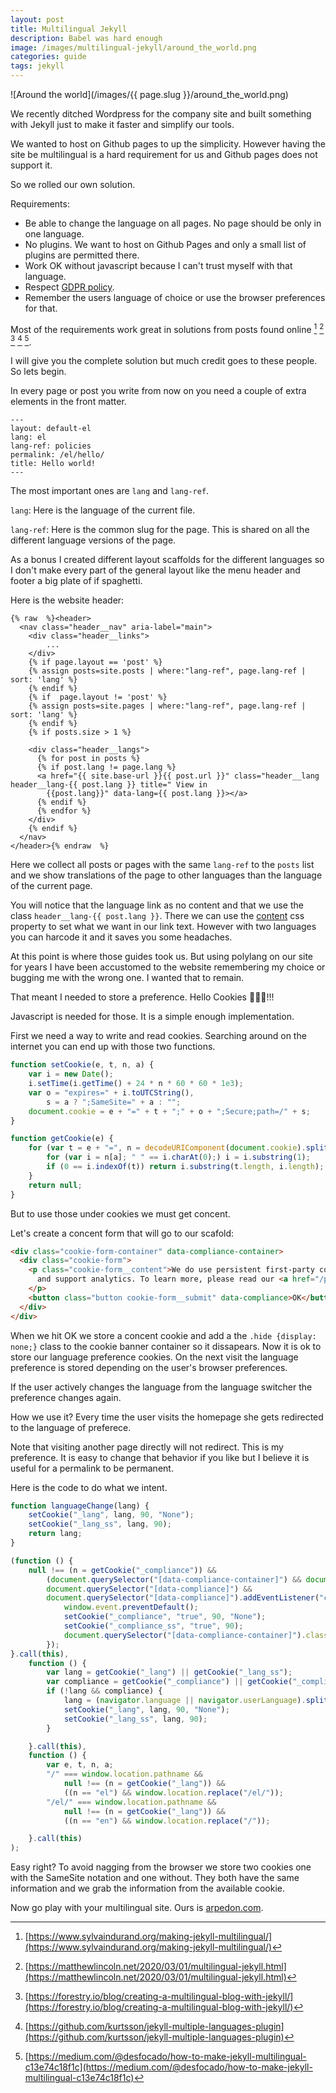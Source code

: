 ```yaml
---
layout: post
title: Multilingual Jekyll
description: Babel was hard enough
image: /images/multilingual-jekyll/around_the_world.png
categories: guide
tags: jekyll
---
```


![Around the world](/images/{{ page.slug }}/around_the_world.png)

We recently ditched Wordpress for the company site and built something with Jekyll just to make it faster and simplify our tools.

We wanted to host on Github pages to up the simplicity. However having the site be multilingual is a hard requirement for us and Github pages does not support it. 

So we rolled our own solution.

<!--more-->

Requirements:

- Be able to change the language on all pages. No page should be only in one language.
- No plugins. We want to host on Github Pages and only a small list of plugins are permitted there.
- Work OK without javascript because I can't trust myself with that language.
- Respect [GDPR policy](https://gdpr.eu/cookies/).
- Remember the users language of choice or use the browser preferences for that.

Most of the requirements work great in solutions from posts found online [^1] [^2] [^3] [^4] [^5].

[^1]: [https://www.sylvaindurand.org/making-jekyll-multilingual/](https://www.sylvaindurand.org/making-jekyll-multilingual/)
[^2]: [https://matthewlincoln.net/2020/03/01/multilingual-jekyll.html](https://matthewlincoln.net/2020/03/01/multilingual-jekyll.html)
[^3]: [https://forestry.io/blog/creating-a-multilingual-blog-with-jekyll/](https://forestry.io/blog/creating-a-multilingual-blog-with-jekyll/)
[^4]: [https://github.com/kurtsson/jekyll-multiple-languages-plugin](https://github.com/kurtsson/jekyll-multiple-languages-plugin)
[^5]: [https://medium.com/@desfocado/how-to-make-jekyll-multilingual-c13e74c18f1c](https://medium.com/@desfocado/how-to-make-jekyll-multilingual-c13e74c18f1c)

I will give you the complete solution but much credit goes to these people. So lets begin.

In every page or post you write from now on you need a couple of extra elements in the front matter. 

```
---
layout: default-el
lang: el
lang-ref: policies
permalink: /el/hello/
title: Hello world!
---
```

The most important ones are `lang` and `lang-ref`. 

`lang`: Here is the language of the current file.

`lang-ref`: Here is the common slug for the page. This is shared on all the different language versions of the page.

As a bonus I created different layout scaffolds for the different languages so I don't make every part of the general layout like the menu header and footer a big plate of if spaghetti.

Here is the website header:

```liquid
{% raw  %}<header>
  <nav class="header__nav" aria-label="main">
    <div class="header__links">
        ...
    </div>
    {% if page.layout == 'post' %}
    {% assign posts=site.posts | where:"lang-ref", page.lang-ref | sort: 'lang' %}
    {% endif %}
    {% if  page.layout != 'post' %}
    {% assign posts=site.pages | where:"lang-ref", page.lang-ref | sort: 'lang' %}
    {% endif %}
    {% if posts.size > 1 %}

    <div class="header__langs">
      {% for post in posts %}
      {% if post.lang != page.lang %}
      <a href="{{ site.base-url }}{{ post.url }}" class="header__lang header__lang-{{ post.lang }} title=" View in
        {{post.lang}}" data-lang={{ post.lang }}></a>
      {% endif %}
      {% endfor %}
    </div>
    {% endif %}
  </nav>
</header>{% endraw  %}
```

Here we collect all posts or pages with the same `lang-ref` to the `posts` list and we show translations of the page to other languages than the language of the current page.

You will notice that the language link as no content and that we use the class `header__lang-{{ post.lang }}`. There we can use the [content](https://www.w3schools.com/cssref/pr_gen_content.asp) css property to set what we want in our link text. However with two languages you can harcode it and it saves you some headaches.

At this point is where those guides took us. But using polylang on our site for years I have been accustomed to the website remembering my choice or bugging me with the wrong one. I wanted that to remain.

That meant I needed to store a preference. Hello Cookies 🍪🍪🍪!!!

Javascript is needed for those. It is a simple enough implementation.

First we need a way to write and read cookies. Searching around on the internet you can end up with those two functions.

```javascript
function setCookie(e, t, n, a) {
    var i = new Date();
    i.setTime(i.getTime() + 24 * n * 60 * 60 * 1e3);
    var o = "expires=" + i.toUTCString(),
        s = a ? ";SameSite=" + a : "";
    document.cookie = e + "=" + t + ";" + o + ";Secure;path=/" + s;
}

function getCookie(e) {
    for (var t = e + "=", n = decodeURIComponent(document.cookie).split(";"), a = 0; a < n.length; a++) {
        for (var i = n[a]; " " == i.charAt(0);) i = i.substring(1);
        if (0 == i.indexOf(t)) return i.substring(t.length, i.length);
    }
    return null;
}
```

But to use those under cookies we must get concent.

Let's create a concent form that will go to our scafold:

```html
<div class="cookie-form-container" data-compliance-container>
  <div class="cookie-form">
    <p class="cookie-form__content">We do use persistent first-party cookies to augment your experience in our website
      and support analytics. To learn more, please read our <a href="/policies/privacy/">privacy policy</a>.
    </p>
    <button class="button cookie-form__submit" data-compliance>OK</button>
  </div>
</div>
```

When we hit OK we store a concent cookie and add a the `.hide {display: none;}` class to the cookie banner container so it dissapears. Now it is ok to store our language preference cookies. On the next visit the language preference is stored depending on the user's browser preferences. 

If the user actively changes the language from the language switcher the preference changes again. 

How we use it? Every time the user visits the homepage she gets redirected to the language of preferece. 

Note that visiting another page directly will not redirect. This is my preference. It is easy to change that behavior if you like but I believe it is useful for a permalink to be permanent.

Here is the code to do what we intent. 

```javascript
function languageChange(lang) {
    setCookie("_lang", lang, 90, "None");
    setCookie("_lang_ss", lang, 90);
    return lang;
}

(function () {
    null !== (n = getCookie("_compliance")) &&
        (document.querySelector("[data-compliance-container]") && document.querySelector("[data-compliance-container]").classList.add("hide")),
        document.querySelector("[data-compliance]") &&
        document.querySelector("[data-compliance]").addEventListener("click", function () {
            window.event.preventDefault();
            setCookie("_compliance", "true", 90, "None");
            setCookie("_compliance_ss", "true", 90);
            document.querySelector("[data-compliance-container]").classList.add("hide");
        });
}.call(this),
    function () {
        var lang = getCookie("_lang") || getCookie("_lang_ss");
        var compliance = getCookie("_compliance") || getCookie("_compliance_ss");
        if (!lang && compliance) {
            lang = (navigator.language || navigator.userLanguage).split("-")[0];
            setCookie("_lang", lang, 90, "None");
            setCookie("_lang_ss", lang, 90);
        }

    }.call(this),
    function () {
        var e, t, n, a;
        "/" === window.location.pathname &&
            null !== (n = getCookie("_lang")) &&
            ((n == "el") && window.location.replace("/el/"));
        "/el/" === window.location.pathname &&
            null !== (n = getCookie("_lang")) &&
            ((n == "en") && window.location.replace("/"));

    }.call(this)
);
```

Easy right? To avoid nagging from the browser we store two cookies one with the SameSite notation and one without. They both have the same information and we grab the information from the available cookie.

Now go play with your multilingual site. Ours is [arpedon.com](https://arpedon.com).